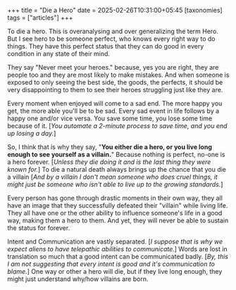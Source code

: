 +++
title = "Die a Hero"
date = 2025-02-26T10:31:00+05:45
[taxonomies] 
tags = ["articles"]
+++

To die a hero. This is overanalysing and over generalizing the term Hero. But I
see hero to be someone perfect, who knows every right way to do things. They have this perfect
status that they can do good in every condition in any state of their mind.

They say "Never meet your heroes." because, yes you are right, they are people too
and they are most likely to make mistakes. And when someone is exposed to only seeing
the best side, the goods, the perfects, it should be very disappointing to them to see
their heroes struggling just like they are.

Every moment when enjoyed will come to a sad end. The more happy you get, the more able
you'll be to be sad. Every sad event in life follows by a happy one and/or vice versa.
You save some time, you lose some time because of it. [_You automate a 2-minute process
to save time, and you end up losing a day._]

So, I think that is why they say, "__You either die a hero, or you live long enough to see
yourself as a villain.__" Because nothing is perfect, no-one is a hero forever. [_Unless they
die doing it and is the last thing they were known for._] To die a natural death always
brings up the chance that you die a villain [_And by a villain I don't mean someone who
does cruel things, it might just be someone who isn't able to live up to the growing standards._]

Every person has gone through drastic moments in their own way, they all have an image
that they successfully defeated their "villain" while living life. They all have one or
the other ability to influence someone's life in a good way, making them a hero to them.
And yet, they will never be able to sustain the status for forever.

Intent and Communication are vastly separated. [_I suppose that is why we expect aliens to
have telepathic abilities to communicate._] Words are lost in translation so much that a
good intent can be communicated badly. [_By, this I am not suggesting that every intent is
good and it's communication to blame._] One way or other a hero will die, but if they live
long enough, they might just understand why/how villains are born.

